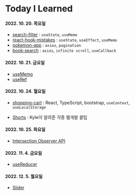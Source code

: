 <bn>

# Today I Learned

#### 2022. 10. 20. 목요일

- [search-filter](practice/src/search-filter/README.md) : `useState`, `useMemo`
- [react-hook-mistakes](study/react-hook-mistakes.md) : `useState`, `useEffect`, `useMemo`
- [pokemon-app](practice/src/pokemon-list/README.md) : `axios`, `pagination`
- [book-search](practice/src/book-search/README.md) : `axios`, `infinite scroll`, `useCallback`

#### 2022. 10. 21. 금요일

- [useMemo](study/useMemo.md)
- [useRef](study/useRef.md)

#### 2022. 10. 24. 월요일

- [shopping-cart](study/shopping-cart.md) : React, TypeScript, bootstrap, `useContext`, `useLocalStorage`

- [Shorts](study/shorts.md) : Kyle이 알려준 각종 웹개발 꿀팁

#### 2022. 10. 25. 화요일

- [Intersection Observer API](practice/src/intersection-observer-api/README.md)

#### 2022. 11. 4. 금요일

- [useReducer](practice/src/attendance/README.md)

#### 2022. 12. 5. 월요일

- [Slider](practice/src/slider/README.md)
